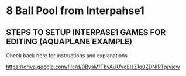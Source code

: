 # 8 Ball Pool from Interpahse1

## STEPS TO SETUP INTERPASE1 GAMES FOR EDITING (AQUAPLANE EXAMPLE)

Check back here for instructions and explanations


https://drive.google.com/file/d/0BysMfTbvAUUVdElsZ1o0ZDNIRTg/view
